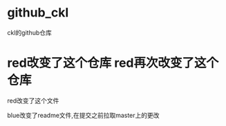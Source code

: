 # github_ckl
ckl的github仓库

red改变了这个仓库
red再次改变了这个仓库
=======
red改变了这个文件

blue改变了readme文件,在提交之前拉取master上的更改
